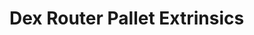 <!-- AUTOMATICALLY GENERATED -->
<!-- Generated at 2022-04-22T18:59:06.862363624Z -->

# Dex Router Pallet Extrinsics
